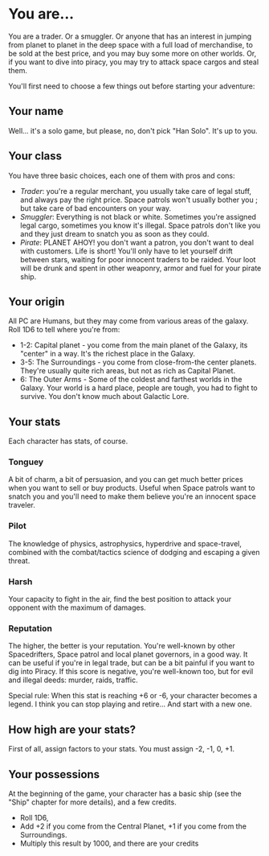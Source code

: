 # You are...

You are a trader. Or a smuggler. Or anyone that has an interest in jumping from
planet to planet in the deep space with a full load of merchandise, to be sold
at the best price, and you may buy some more on other worlds. Or, if you want to
dive into piracy, you may try to attack space cargos and steal them.

You'll first need to choose a few things out before starting your adventure:

## Your name

Well... it's a solo game, but please, no, don't pick "Han Solo". It's up to you.

## Your class

You have three basic choices, each one of them with pros and cons:

* *Trader*: you're a regular merchant, you usually take care of legal stuff, and
  always pay the right price. Space patrols won't usually bother you ; but take
  care of bad encounters on your way.
* *Smuggler*: Everything is not black or white. Sometimes you're assigned legal
  cargo, sometimes you know it's illegal. Space patrols don't like you and they
  just dream to snatch you as soon as they could.
* *Pirate*: PLANET AHOY! you don't want a patron, you don't want to deal with
  customers. Life is short! You'll only have to let yourself drift between
  stars, waiting for poor innocent traders to be raided. Your loot will be drunk
  and spent in other weaponry, armor and fuel for your pirate ship.

## Your origin

All PC are Humans, but they may come from various areas of the galaxy. Roll 1D6
to tell where you're from:

* 1-2: Capital planet - you come from the main planet of the Galaxy, its "center"
  in a way. It's the richest place in the Galaxy.
* 3-5: The Surroundings - you come from close-from-the center planets. They're
  usually quite rich areas, but not as rich as Capital Planet.
* 6: The Outer Arms - Some of the coldest and farthest worlds in the Galaxy.
  Your world is a hard place, people are tough, you had to fight to survive. You
  don't know much about Galactic Lore.

## Your stats

Each character has stats, of course.

### Tonguey

A bit of charm, a bit of persuasion, and you can get much better prices when you
want to sell or buy products. Useful when Space patrols want to snatch you and
you'll need to make them believe you're an innocent space traveler.

### Pilot

The knowledge of physics, astrophysics, hyperdrive and space-travel, combined
with the combat/tactics science of dodging and escaping a given threat.

### Harsh

Your capacity to fight in the air, find the best position to attack your
opponent with the maximum of damages.

### Reputation

The higher, the better is your reputation. You're well-known by other
Spacedrifters, Space patrol and local planet governors, in a good way. It can be
useful if you're in legal trade, but can be a bit painful if you want to dig
into Piracy. If this score is negative, you're well-known too, but for evil and
illegal deeds: murder, raids, traffic.

Special rule: When this stat is reaching +6 or -6, your character becomes a legend.
I think you can stop playing and retire... And start with a new one.

## How high are your stats?

First of all, assign factors to your stats. You must assign -2, -1, 0, +1.


## Your possessions

At the beginning of the game, your character has a basic ship (see the "Ship"
chapter for more details), and a few credits.

* Roll 1D6,
* Add +2 if you come from the Central Planet,  +1 if you come from the
  Surroundings.
* Multiply this result by 1000, and there are your credits
